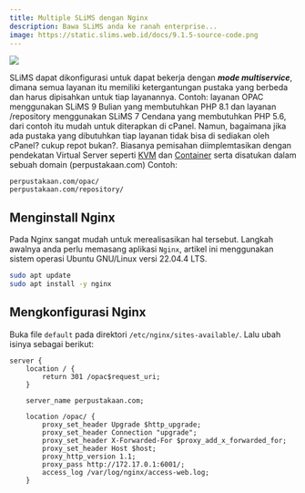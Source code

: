 ```yaml
---
title: Multiple SLiMS dengan Nginx
description: Bawa SLiMS anda ke ranah enterprise...
image: https://static.slims.web.id/docs/9.1.5-source-code.png
---
```

<img src="https://static.slims.web.id/docs/tips-trick-1.png"/>

SLiMS dapat dikonfigurasi untuk dapat bekerja dengan ***mode multiservice***, dimana semua layanan itu memiliki ketergantungan pustaka yang berbeda dan harus dipisahkan untuk tiap layanannya. Contoh: layanan OPAC menggunakan SLiMS 9 Bulian yang membutuhkan PHP 8.1 dan layanan /repository menggunakan SLiMS 7 Cendana yang membutuhkan PHP 5.6, dari contoh itu mudah untuk diterapkan di cPanel. Namun, bagaimana jika ada pustaka yang dibutuhkan tiap layanan tidak bisa di sediakan oleh cPanel? cukup repot bukan?. Biasanya pemisahan diimplemtasikan dengan pendekatan Virtual Server seperti [KVM](https://en.wikipedia.org/wiki/Kernel-based_Virtual_Machine) dan [Container](https://en.wikipedia.org/wiki/Containerization_(computing)) serta disatukan dalam sebuah domain (perpustakaan.com)
Contoh:
```
perpustakaan.com/opac/
perpustakaan.com/repository/
```

## Menginstall Nginx
Pada Nginx sangat mudah untuk merealisasikan hal tersebut. Langkah awalnya anda perlu memasang aplikasi ```Nginx```, artikel ini menggunakan sistem operasi Ubuntu GNU/Linux versi 22.04.4 LTS.
```bash
sudo apt update
sudo apt install -y nginx
```

## Mengkonfigurasi Nginx
Buka file ```default``` pada direktori ```/etc/nginx/sites-available/```. Lalu ubah isinya sebagai berikut:
```basb
server {
    location / {
        return 301 /opac$request_uri;
    }

    server_name perpustakaan.com;

    location /opac/ {
        proxy_set_header Upgrade $http_upgrade;
        proxy_set_header Connection "upgrade";
        proxy_set_header X-Forwarded-For $proxy_add_x_forwarded_for;
        proxy_set_header Host $host;
        proxy_http_version 1.1;
        proxy_pass http://172.17.0.1:6001/;
        access_log /var/log/nginx/access-web.log;
    }
```

